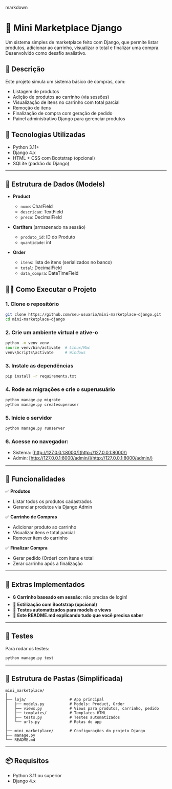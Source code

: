 
markdown
# 🛒 Mini Marketplace Django

Um sistema simples de marketplace feito com Django, que permite listar produtos, adicionar ao carrinho, visualizar o total e finalizar uma compra. Desenvolvido como desafio avaliativo.

## 📌 Descrição

Este projeto simula um sistema básico de compras, com:

- Listagem de produtos
- Adição de produtos ao carrinho (via sessões)
- Visualização de itens no carrinho com total parcial
- Remoção de itens
- Finalização de compra com geração de pedido
- Painel administrativo Django para gerenciar produtos

## 🚀 Tecnologias Utilizadas

- Python 3.11+
- Django 4.x
- HTML + CSS com Bootstrap (opcional)
- SQLite (padrão do Django)

---

## 🧱 Estrutura de Dados (Models)

- **Product**
  - `nome`: CharField
  - `descricao`: TextField
  - `preco`: DecimalField

- **CartItem** (armazenado na sessão)
  - `produto_id`: ID do Produto
  - `quantidade`: int

- **Order**
  - `itens`: lista de itens (serializados no banco)
  - `total`: DecimalField
  - `data_compra`: DateTimeField



## 🧑‍💻 Como Executar o Projeto

### 1. Clone o repositório

```bash
git clone https://github.com/seu-usuario/mini-marketplace-django.git
cd mini-marketplace-django
````

### 2. Crie um ambiente virtual e ative-o

```bash
python -m venv venv
source venv/bin/activate  # Linux/Mac
venv\Scripts\activate     # Windows
```

### 3. Instale as dependências

```bash
pip install -r requirements.txt
```

### 4. Rode as migrações e crie o superusuário

```bash
python manage.py migrate
python manage.py createsuperuser
```

### 5. Inicie o servidor

```bash
python manage.py runserver
```

### 6. Acesse no navegador:

* Sistema: [http://127.0.0.1:8000/](http://127.0.0.1:8000/)
* Admin: [http://127.0.0.1:8000/admin/](http://127.0.0.1:8000/admin/)

---

## 🎯 Funcionalidades

✅ **Produtos**

* Listar todos os produtos cadastrados
* Gerenciar produtos via Django Admin

✅ **Carrinho de Compras**

* Adicionar produto ao carrinho
* Visualizar itens e total parcial
* Remover item do carrinho

✅ **Finalizar Compra**

* Gerar pedido (Order) com itens e total
* Zerar carrinho após a finalização

---

## 🧠 Extras Implementados

* 🔒 **Carrinho baseado em sessão:** não precisa de login!
* 🎨 **Estilização com Bootstrap (opcional)**
* 🧪 **Testes automatizados para models e views**
* 📄 **Este README.md explicando tudo que você precisa saber**

---

## 🧪 Testes

Para rodar os testes:

```bash
python manage.py test
```

---

## 📁 Estrutura de Pastas (Simplificada)

```
mini_marketplace/
│
├── loja/                   # App principal
│   ├── models.py           # Models: Product, Order
│   ├── views.py            # Views para produtos, carrinho, pedido
│   ├── templates/          # Templates HTML
│   ├── tests.py            # Testes automatizados
│   └── urls.py             # Rotas do app
│
├── mini_marketplace/       # Configurações do projeto Django
├── manage.py
└── README.md
```

---

## 📦 Requisitos

* Python 3.11 ou superior
* Django 4.x


